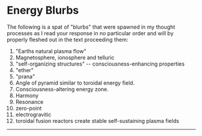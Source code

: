 # Energy Blurbs

The following is a spat of "blurbs" that were spawned in my thought processes as I read your response in no particular order and will by properly fleshed out in the text proceeding them:

1. "Earths natural plasma flow"
2. Magnetosphere, ionosphere and telluric
3. "self-organizing structures" -- consciousness-enhancing properties
4. "ether" 
5. "prana"
6. Angle of pyramid similar to toroidal energy field.
7. Consciousness-altering energy zone.
8. Harmony
9. Resonance
10. zero-point
11. electrogravitic
12. toroidal fusion reactors create stable self-sustaining plasma fields

---

